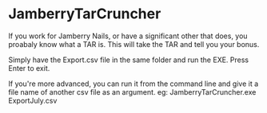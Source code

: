 # JamberryTarCruncher
If you work for Jamberry Nails, or have a significant other that does, you proabaly know what a TAR is. This will take the TAR and tell you your bonus. 

Simply have the Export.csv file in the same folder and run the EXE. Press Enter to exit.

If you're more advanced, you can run it from the command line and give it a file name of another csv file as an argument. eg: JamberryTarCruncher.exe ExportJuly.csv
